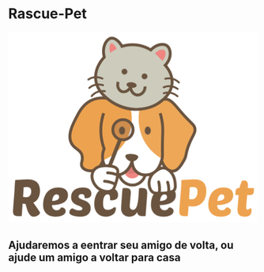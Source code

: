 # Rascue-Pet
![](backend/src/github/rascuepetlogo.png)
## Ajudaremos a eentrar seu amigo de volta, ou ajude um amigo a voltar para casa 


